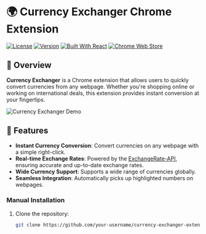 # 🌍 Currency Exchanger Chrome Extension

[![License](https://img.shields.io/github/license/your-username/currency-exchanger-extension)](LICENSE)
[![Version](https://img.shields.io/badge/version-1.0.0-blue)](https://github.com/your-username/currency-exchanger-extension/releases)
[![Built With React](https://img.shields.io/badge/built%20with-React-61dafb)](https://reactjs.org/)
[![Chrome Web Store](https://img.shields.io/chrome-web-store/v/your-extension-id)](https://chrome.google.com/webstore/detail/your-extension-id)

## 🚀 Overview

**Currency Exchanger** is a Chrome extension that allows users to quickly convert currencies from any webpage. Whether you're shopping online or working on international deals, this extension provides instant conversion at your fingertips.

![Currency Exchanger Demo](./assets/demo.gif)

## 🎯 Features

- **Instant Currency Conversion**: Convert currencies on any webpage with a simple right-click.
- **Real-time Exchange Rates**: Powered by the [ExchangeRate-API](https://www.exchangerate-api.com/), ensuring accurate and up-to-date exchange rates.
- **Wide Currency Support**: Supports a wide range of currencies globally.
- **Seamless Integration**: Automatically picks up highlighted numbers on webpages.


### Manual Installation

1. Clone the repository:
   ```bash
   git clone https://github.com/your-username/currency-exchanger-extension.git
